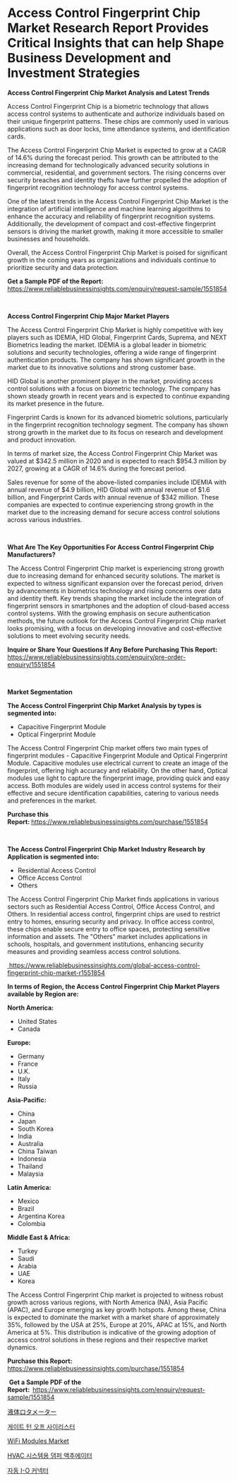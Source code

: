 <p><h1>Access Control Fingerprint Chip Market Research Report Provides Critical Insights that can help Shape Business Development and Investment Strategies</h1></p><p><strong>Access Control Fingerprint Chip Market Analysis and Latest Trends</strong></p>
<p><p>Access Control Fingerprint Chip is a biometric technology that allows access control systems to authenticate and authorize individuals based on their unique fingerprint patterns. These chips are commonly used in various applications such as door locks, time attendance systems, and identification cards.</p><p>The Access Control Fingerprint Chip Market is expected to grow at a CAGR of 14.6% during the forecast period. This growth can be attributed to the increasing demand for technologically advanced security solutions in commercial, residential, and government sectors. The rising concerns over security breaches and identity thefts have further propelled the adoption of fingerprint recognition technology for access control systems.</p><p>One of the latest trends in the Access Control Fingerprint Chip Market is the integration of artificial intelligence and machine learning algorithms to enhance the accuracy and reliability of fingerprint recognition systems. Additionally, the development of compact and cost-effective fingerprint sensors is driving the market growth, making it more accessible to smaller businesses and households.</p><p>Overall, the Access Control Fingerprint Chip Market is poised for significant growth in the coming years as organizations and individuals continue to prioritize security and data protection.</p></p>
<p><strong>Get a Sample PDF of the Report:&nbsp;</strong> <a href="https://www.reliablebusinessinsights.com/enquiry/request-sample/1551854">https://www.reliablebusinessinsights.com/enquiry/request-sample/1551854</a></p>
<p>&nbsp;</p>
<p><strong>Access Control Fingerprint Chip Major Market Players</strong></p>
<p><p>The Access Control Fingerprint Chip Market is highly competitive with key players such as IDEMIA, HID Global, Fingerprint Cards, Suprema, and NEXT Biometrics leading the market. IDEMIA is a global leader in biometric solutions and security technologies, offering a wide range of fingerprint authentication products. The company has shown significant growth in the market due to its innovative solutions and strong customer base.</p><p>HID Global is another prominent player in the market, providing access control solutions with a focus on biometric technology. The company has shown steady growth in recent years and is expected to continue expanding its market presence in the future.</p><p>Fingerprint Cards is known for its advanced biometric solutions, particularly in the fingerprint recognition technology segment. The company has shown strong growth in the market due to its focus on research and development and product innovation.</p><p>In terms of market size, the Access Control Fingerprint Chip Market was valued at $342.5 million in 2020 and is expected to reach $954.3 million by 2027, growing at a CAGR of 14.6% during the forecast period.</p><p>Sales revenue for some of the above-listed companies include IDEMIA with annual revenue of $4.9 billion, HID Global with annual revenue of $1.6 billion, and Fingerprint Cards with annual revenue of $342 million. These companies are expected to continue experiencing strong growth in the market due to the increasing demand for secure access control solutions across various industries.</p></p>
<p>&nbsp;</p>
<p><strong>What Are The Key Opportunities For Access Control Fingerprint Chip Manufacturers?</strong></p>
<p><p>The Access Control Fingerprint Chip market is experiencing strong growth due to increasing demand for enhanced security solutions. The market is expected to witness significant expansion over the forecast period, driven by advancements in biometrics technology and rising concerns over data and identity theft. Key trends shaping the market include the integration of fingerprint sensors in smartphones and the adoption of cloud-based access control systems. With the growing emphasis on secure authentication methods, the future outlook for the Access Control Fingerprint Chip market looks promising, with a focus on developing innovative and cost-effective solutions to meet evolving security needs.</p></p>
<p><strong>Inquire or Share Your Questions If Any Before Purchasing This Report:</strong> <a href="https://www.reliablebusinessinsights.com/enquiry/pre-order-enquiry/1551854">https://www.reliablebusinessinsights.com/enquiry/pre-order-enquiry/1551854</a></p>
<p>&nbsp;</p>
<p><strong>Market Segmentation</strong></p>
<p><strong>The Access Control Fingerprint Chip Market Analysis by types is segmented into:</strong></p>
<p><ul><li>Capacitive Fingerprint Module</li><li>Optical Fingerprint Module</li></ul></p>
<p><p>The Access Control Fingerprint Chip market offers two main types of fingerprint modules - Capacitive Fingerprint Module and Optical Fingerprint Module. Capacitive modules use electrical current to create an image of the fingerprint, offering high accuracy and reliability. On the other hand, Optical modules use light to capture the fingerprint image, providing quick and easy access. Both modules are widely used in access control systems for their effective and secure identification capabilities, catering to various needs and preferences in the market.</p></p>
<p><strong>Purchase this Report:&nbsp;</strong><a href="https://www.reliablebusinessinsights.com/purchase/1551854">https://www.reliablebusinessinsights.com/purchase/1551854</a></p>
<p>&nbsp;</p>
<p><strong>The Access Control Fingerprint Chip Market Industry Research by Application is segmented into:</strong></p>
<p><ul><li>Residential Access Control</li><li>Office Access Control</li><li>Others</li></ul></p>
<p><p>The Access Control Fingerprint Chip Market finds applications in various sectors such as Residential Access Control, Office Access Control, and Others. In residential access control, fingerprint chips are used to restrict entry to homes, ensuring security and privacy. In office access control, these chips enable secure entry to office spaces, protecting sensitive information and assets. The "Others" market includes applications in schools, hospitals, and government institutions, enhancing security measures and providing seamless access control solutions.</p></p>
<p><a href="https://www.reliablebusinessinsights.com/global-access-control-fingerprint-chip-market-r1551854">&nbsp;https://www.reliablebusinessinsights.com/global-access-control-fingerprint-chip-market-r1551854</a></p>
<p><strong>In terms of Region, the Access Control Fingerprint Chip Market Players available by Region are:</strong></p>
<p>
    <p> <strong> North America: </strong>
        <ul>
            <li>United States</li>
            <li>Canada</li>
        </ul>
        </p> 
    <p> <strong> Europe: </strong>
        <ul>
            <li>Germany</li>
            <li>France</li>
            <li>U.K.</li>
            <li>Italy</li>
            <li>Russia</li>
        </ul>
        </p> 
    <p> <strong> Asia-Pacific: </strong>
        <ul>
            <li>China</li>
            <li>Japan</li>
            <li>South Korea</li>
            <li>India</li>
            <li>Australia</li>
            <li>China Taiwan</li>
            <li>Indonesia</li>
            <li>Thailand</li>
            <li>Malaysia</li>
        </ul>
        </p> 
    <p> <strong> Latin America: </strong>
        <ul>
            <li>Mexico</li>
            <li>Brazil</li>
            <li>Argentina Korea</li>
            <li>Colombia</li>
        </ul>
        </p> 
    <p> <strong> Middle East & Africa: </strong>
        <ul>
            <li>Turkey</li>
            <li>Saudi</li>
            <li>Arabia</li>
            <li>UAE</li>
            <li>Korea</li>
        </ul>
    </p>
    </p>
<p><p>The Access Control Fingerprint Chip market is projected to witness robust growth across various regions, with North America (NA), Asia Pacific (APAC), and Europe emerging as key growth hotspots. Among these, China is expected to dominate the market with a market share of approximately 35%, followed by the USA at 25%, Europe at 20%, APAC at 15%, and North America at 5%. This distribution is indicative of the growing adoption of access control solutions in these regions and their respective market dynamics.</p></p>
<p><strong>Purchase this Report: </strong><a href="https://www.reliablebusinessinsights.com/purchase/1551854">https://www.reliablebusinessinsights.com/purchase/1551854</a></p>
<p>&nbsp;<strong>Get a Sample PDF of the Report:&nbsp;&nbsp;</strong><a href="https://www.reliablebusinessinsights.com/enquiry/request-sample/1551854">https://www.reliablebusinessinsights.com/enquiry/request-sample/1551854</a></p>
<p><strong></strong></p>
<p><p><a href="https://github.com/decker5351/Market-Research-Report-List-1/blob/main/7567117148061.md">液体ロタメーター</a></p><p><a href="https://medium.com/@pepo3k/%EA%B8%80%EB%A1%9C%EB%B2%8C-%EA%B2%8C%EC%9D%B4%ED%8A%B8-%EC%B0%A8%EB%8B%A8-%EC%93%B0%EB%A6%AC%EC%8A%A4%ED%84%B0-%EC%8B%9C%EC%9E%A5%EC%9D%98-%ED%8F%AC%EA%B4%84%EC%A0%81-%EB%B6%84%EC%84%9D-%EC%84%B1%EC%9E%A5-%EB%8F%99%ED%96%A5-%EB%B0%8F-%EC%8B%9C%EC%9E%A5-%EC%98%88%EC%B8%A1-2024-2031-429891719bd7">게이트 턴 오프 사이리스터</a></p><p><a href="https://github.com/btwcqfvq34/Market-Research-Report-List-1/blob/main/wifi-modules-market.md">WiFi Modules Market</a></p><p><a href="https://medium.com/@angelardelean202220221/%EA%B8%80%EB%A1%9C%EB%B2%8C-hvac-%EC%8B%9C%EC%8A%A4%ED%85%9C%EC%9A%A9-%EC%95%85%ED%8B%B0%EB%B2%A0%EC%9D%B4%ED%84%B0-%EB%8B%A4%EC%9D%8C%ED%8D%BC-%EC%8B%9C%EC%9E%A5-%EC%A0%9C%ED%92%88-%EC%9C%A0%ED%98%95-%EC%A0%81%EC%9A%A9-%EC%A7%80%EC%97%AD-%EB%B0%8F-%EA%B8%B0%EC%97%85%EB%B3%84-%EC%82%B0%EC%97%85-%EC%84%B8%EB%B6%84%ED%99%94-%EC%A0%84%EB%A7%9D-%EC%8B%9C%EC%9E%A5-%ED%8F%89%EA%B0%80-%EA%B2%BD%EC%9F%81-%EC%83%81%ED%99%A9-%ED%8A%B8%EB%A0%8C%EB%93%9C-%EB%B0%8F-%EC%98%88%EC%B8%A1-2024-2031-9f8ab49127bf">HVAC 시스템용 댐퍼 액추에이터</a></p><p><a href="https://github.com/bunxhcci35271755/Market-Research-Report-List-2/blob/main/2217567157267.md">자동 I-O 커넥터</a></p></p>